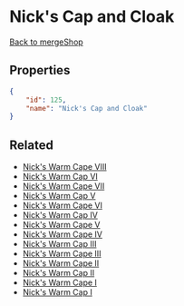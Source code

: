# Nick's Cap and Cloak

<no description available>

[Back to mergeShop](../merge-shops.md)

## Properties

```json
{
    "id": 125,
    "name": "Nick's Cap and Cloak"
}
```

## Related

- [Nick's Warm Cape VIII](../items/8044-nick-s-warm-cape-viii.md)
- [Nick's Warm Cap VI](../items/8059-nick-s-warm-cap-vi.md)
- [Nick's Warm Cape VII](../items/8043-nick-s-warm-cape-vii.md)
- [Nick's Warm Cap V](../items/8058-nick-s-warm-cap-v.md)
- [Nick's Warm Cape VI](../items/8042-nick-s-warm-cape-vi.md)
- [Nick's Warm Cap IV](../items/8057-nick-s-warm-cap-iv.md)
- [Nick's Warm Cape V](../items/8041-nick-s-warm-cape-v.md)
- [Nick's Warm Cape IV](../items/8040-nick-s-warm-cape-iv.md)
- [Nick's Warm Cap III](../items/8056-nick-s-warm-cap-iii.md)
- [Nick's Warm Cape III](../items/8039-nick-s-warm-cape-iii.md)
- [Nick's Warm Cape II](../items/8038-nick-s-warm-cape-ii.md)
- [Nick's Warm Cap II](../items/8055-nick-s-warm-cap-ii.md)
- [Nick's Warm Cape I](../items/8037-nick-s-warm-cape-i.md)
- [Nick's Warm Cap I](../items/8054-nick-s-warm-cap-i.md)

